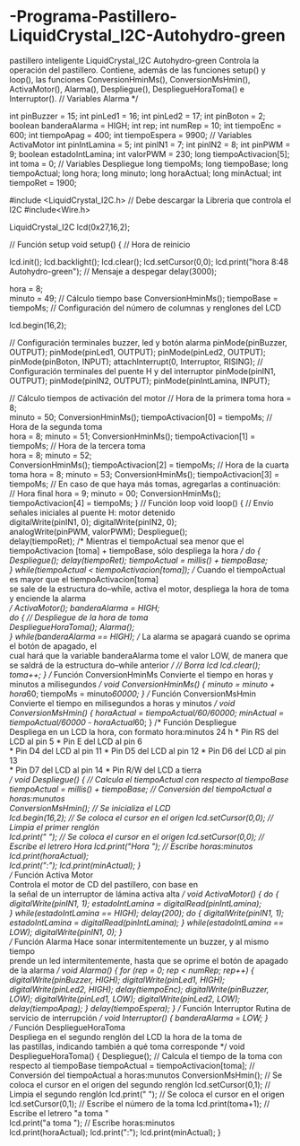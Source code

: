 # -Programa-Pastillero-LiquidCrystal_I2C-Autohydro-green
pastillero inteligente LiquidCrystal_I2C  Autohydro-green
Controla la operación del pastillero.
Contiene, además de las funciones setup() y loop(), 
las funciones ConversionHminMs(), 
ConversionMsHmin(),
ActivaMotor(), Alarma(), Despliegue(), 
DespliegueHoraToma() e Interruptor().
// Variables Alarma */

int pinBuzzer = 15; 
int pinLed1 = 16;
int pinLed2 = 17;
int pinBoton = 2;
boolean banderaAlarma = HIGH; 
int rep; 
int numRep = 10;
int tiempoEnc = 600; 
int tiempoApag = 400;
int tiempoEspera = 9900; 
// Variables ActivaMotor
int pinIntLamina = 5; 
int pinIN1 = 7; 
int pinIN2 = 8;
int pinPWM = 9; 
boolean estadoIntLamina;
int valorPWM = 230;
long tiempoActivacion[5]; 
int toma = 0;
// Variables Despliegue
long tiempoMs;
long tiempoBase;
long tiempoActual;
long hora;
long minuto;
long horaActual;
long minActual;
int tiempoRet = 1900;

#include <LiquidCrystal_I2C.h> 
// Debe descargar la Libreria que controla el I2C
#include<Wire.h>

LiquidCrystal_I2C lcd(0x27,16,2);

// Función setup
void setup()
{ 
  // Hora de reinicio 

   lcd.init();
  lcd.backlight();
  lcd.clear();
  lcd.setCursor(0,0);
  lcd.print("hora 8:48 Autohydro-green"); 
  // Mensaje a despegar
  delay(3000);
  
  
 
  hora = 8;   
  minuto = 49; 
  // Cálculo tiempo base
  ConversionHminMs();
  tiempoBase = tiempoMs;
  // Configuración del número de columnas y renglones del LCD    
 
  lcd.begin(16,2);
  
  // Configuración terminales buzzer, led y botón alarma
  pinMode(pinBuzzer, OUTPUT);
  pinMode(pinLed1, OUTPUT);
  pinMode(pinLed2, OUTPUT);
  pinMode(pinBoton, INPUT);
  attachInterrupt(0, Interruptor, RISING); 
  // Configuración terminales del puente H y del interruptor
  pinMode(pinIN1, OUTPUT);
  pinMode(pinIN2, OUTPUT);
  pinMode(pinIntLamina, INPUT); 
 
  // Cálculo tiempos de activación del motor 
  // Hora de la primera toma
  hora = 8;  
  minuto = 50;
  ConversionHminMs();
  tiempoActivacion[0] = tiempoMs; 
  // Hora de la segunda toma  
  hora = 8; 
  minuto = 51;
  ConversionHminMs(); 
  tiempoActivacion[1] = tiempoMs;
  // Hora de la tercera toma   
  hora = 8;
  minuto = 52;  
  ConversionHminMs(); 
  tiempoActivacion[2] = tiempoMs;
  // Hora de la cuarta toma 
  hora = 8;
  minuto = 53; 
  ConversionHminMs(); 
   tiempoActivacion[3] = tiempoMs;
   // En caso de que haya más tomas, agregarlas a continuación:  
   // Hora final 
   hora = 9; 
   minuto = 00; 
   ConversionHminMs();
   tiempoActivacion[4] = tiempoMs; 
   }
   // Función loop
   void loop()
   {
    // Envío señales iniciales al puente H: motor detenido  
    digitalWrite(pinIN1, 0);
    digitalWrite(pinIN2, 0);  
    analogWrite(pinPWM, valorPWM);
    Despliegue();  
    delay(tiempoRet); 
    /* Mientras el tiempoActual sea menor que el tiempoActivacion
    [toma]    + tiempoBase, sólo despliega la hora
    */
    do
    { 
      Despliegue();
      delay(tiempoRet); 
      tiempoActual = millis() + tiempoBase;  
      } 
      while(tiempoActual < tiempoActivacion[toma]);
      /* Cuando el tiempoActual es mayor que el tiempoActivacion[toma]  
      se sale de la estructura do–while, activa el motor, despliega la 
      hora de toma y enciende la alarma  
      */
      ActivaMotor(); 
      banderaAlarma = HIGH;  
      do 
      {
        // Despliegue de la hora de toma  
        DespliegueHoraToma();
        Alarma();  
        }
        while(banderaAlarma == HIGH);
        /* La alarma se apagará cuando se oprima el botón de apagado, el  
        cual hará que la variable banderaAlarma tome el valor LOW, de 
        manera que se saldrá de la estructura do–while anterior       */
        // Borra lcd
        lcd.clear();  
        toma++;
    }
/* Función ConversionHminMs 
Convierte el tiempo en horas y minutos a milisegundos         */ 
void ConversionHminMs()
{
  minuto = minuto + hora*60;
  tiempoMs = minuto*60000;
  }
  /* Función ConversionMsHmin 
  Convierte el tiempo en milisegundos a horas y minutos        */
  void ConversionMsHmin()
  {
    horaActual = tiempoActual/60/60000; 
    minActual = tiempoActual/60000 - horaActual*60;
    }
    /* Función Despliegue  
    Despliega en un LCD la hora, 
    con formato hora:minutos 24 h  *
    Pin RS del LCD al pin 5
    * Pin E del LCD al pin 6  
    * Pin D4 del LCD al pin 11 
    * Pin D5 del LCD al pin 12 
    * Pin D6 del LCD al pin 13  
    * Pin D7 del LCD al pin 14 
    * Pin R/W del LCD a tierra        
    */
    void Despliegue()
    {
      // Calcula el tiempoActual con respecto al tiempoBase  
      tiempoActual = millis() + tiempoBase; 
      // Conversión del tiempoActual a horas:munutos  
      ConversionMsHmin();
      // Se inicializa el LCD   
      lcd.begin(16,2);
      // Se coloca el cursor en el origen
      lcd.setCursor(0,0);
      // Limpia el primer renglón   
      lcd.print("                ");
      // Se coloca el cursor en el origen
      lcd.setCursor(0,0);
      // Escribe el letrero Hora
      lcd.print("Hora "); 
      // Escribe horas:minutos
       lcd.print(horaActual);  
       lcd.print(":"); 
       lcd.print(minActual); }         
/* Función Activa Motor  
 Controla el motor de CD del pastillero, con base en   
 la señal de un interruptor de lámina activa alta             */
 void ActivaMotor()
 {
  do
  {
    digitalWrite(pinIN1, 1);
    estadoIntLamina = digitalRead(pinIntLamina);  
    }
    while(estadoIntLamina == HIGH);
    delay(200); 
    do
    {
      digitalWrite(pinIN1, 1);
      estadoIntLamina = digitalRead(pinIntLamina);
      }
      while(estadoIntLamina == LOW);
      digitalWrite(pinIN1, 0);
      }  
      /* Función Alarma    Hace sonar intermitentemente un buzzer, y al mismo tiempo  
      prende un led intermitentemente, hasta que se oprime el
      botón de apagado de la alarma                                */
      void Alarma()
      {
        for (rep = 0; rep < numRep; rep++) 
        {
          digitalWrite(pinBuzzer, HIGH);
          digitalWrite(pinLed1, HIGH);
          digitalWrite(pinLed2, HIGH);
          delay(tiempoEnc); 
          digitalWrite(pinBuzzer, LOW);
           digitalWrite(pinLed1, LOW);
           digitalWrite(pinLed2, LOW);
           delay(tiempoApag);
           }
           delay(tiempoEspera);
           }
           /* Función Interruptor
           Rutina de servicio de interrupción
           */ 
           void Interruptor()
           {
            banderaAlarma = LOW;
            }   
/* Función DespliegueHoraToma  
Despliega en el segundo renglón del LCD la hora de la toma de  
las pastillas, indicando también a qué toma corresponde      */
void DespliegueHoraToma()
{
  Despliegue(); 
  // Calcula el tiempo de la toma con respecto al tiempoBase
  tiempoActual = tiempoActivacion[toma];
  // Conversión del tiempoActual a horas:munutos
  ConversionMsHmin(); 
  // Se coloca el cursor en el origen del segundo renglón
  lcd.setCursor(0,1);
  // Limpia el segundo renglón 
  lcd.print("                ");
  // Se coloca el cursor en el origen 
  lcd.setCursor(0,1);
  // Escribe el número de la toma
  lcd.print(toma+1); 
  // Escribe el letrero "a toma  "   
  lcd.print("a toma  "); 
  // Escribe horas:minutos   
  lcd.print(horaActual);
  lcd.print(":");
  lcd.print(minActual); 
  } 
           
 
